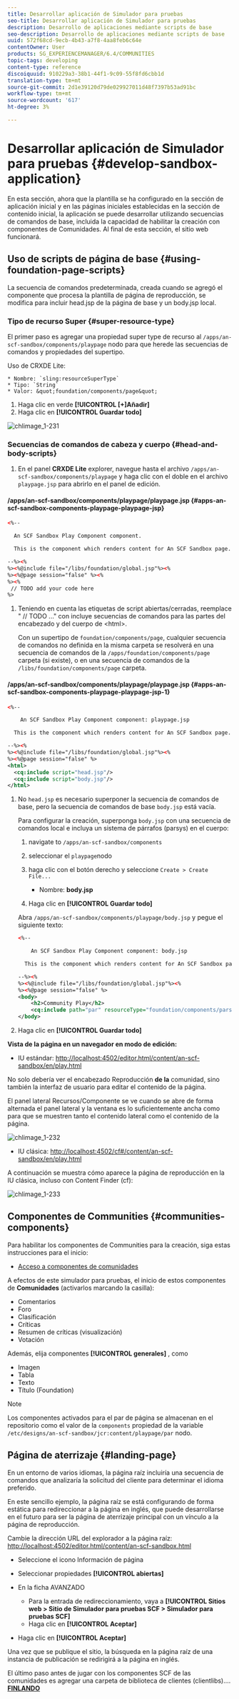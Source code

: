 ```yaml
---
title: Desarrollar aplicación de Simulador para pruebas
seo-title: Desarrollar aplicación de Simulador para pruebas
description: Desarrollo de aplicaciones mediante scripts de base
seo-description: Desarrollo de aplicaciones mediante scripts de base
uuid: 572f68cd-9ecb-4b43-a7f8-4aa8feb6c64e
contentOwner: User
products: SG_EXPERIENCEMANAGER/6.4/COMMUNITIES
topic-tags: developing
content-type: reference
discoiquuid: 910229a3-38b1-44f1-9c09-55f8fd6cbb1d
translation-type: tm+mt
source-git-commit: 2d1e39120d79de029927011d48f7397b53ad91bc
workflow-type: tm+mt
source-wordcount: '617'
ht-degree: 3%

---
```



# Desarrollar aplicación de Simulador para pruebas {#develop-sandbox-application}

En esta sección, ahora que la plantilla se ha configurado en la sección de aplicación [](initial-app.md) inicial y en las páginas iniciales establecidas en la sección de contenido [](initial-content.md) inicial, la aplicación se puede desarrollar utilizando secuencias de comandos de base, incluida la capacidad de habilitar la creación con componentes de Comunidades. Al final de esta sección, el sitio web funcionará.

## Uso de scripts de página de base {#using-foundation-page-scripts}

La secuencia de comandos predeterminada, creada cuando se agregó el componente que procesa la plantilla de página de reproducción, se modifica para incluir head.jsp de la página de base y un body.jsp local.

### Tipo de recurso Super {#super-resource-type}

El primer paso es agregar una propiedad super type de recurso al `/apps/an-scf-sandbox/components/playpage` nodo para que herede las secuencias de comandos y propiedades del supertipo.

Uso de CRXDE Lite:

<!--Resolve steps below-->
    * Nombre: `sling:resourceSuperType`
    * Tipo: `String`
    * Valor: &quot;foundation/components/page&quot;

1. Haga clic en verde **[!UICONTROL [+]Añadir]**
1. Haga clic en **[!UICONTROL Guardar todo]**

![chlimage_1-231](assets/chlimage_1-231.png)

### Secuencias de comandos de cabeza y cuerpo {#head-and-body-scripts}

1. En el panel **CRXDE Lite** explorer, navegue hasta el archivo `/apps/an-scf-sandbox/components/playpage` y haga clic con el doble en el archivo `playpage.jsp` para abrirlo en el panel de edición.

#### /apps/an-scf-sandbox/components/playpage/playpage.jsp {#apps-an-scf-sandbox-components-playpage-playpage-jsp}

```xml
<%--

  An SCF Sandbox Play Component component.

  This is the component which renders content for An SCF Sandbox page.

--%><%
%><%@include file="/libs/foundation/global.jsp"%><%
%><%@page session="false" %><%
%><%
 // TODO add your code here
%>
```

1. Teniendo en cuenta las etiquetas de script abiertas/cerradas, reemplace &quot; // TODO ...&quot; con incluye secuencias de comandos para las partes del encabezado y del cuerpo de &lt;html>.

   Con un supertipo de `foundation/components/page`, cualquier secuencia de comandos no definida en la misma carpeta se resolverá en una secuencia de comandos de la `/apps/foundation/components/page` carpeta (si existe), o en una secuencia de comandos de la `/libs/foundation/components/page` carpeta.

#### /apps/an-scf-sandbox/components/playpage/playpage.jsp {#apps-an-scf-sandbox-components-playpage-playpage-jsp-1}

```xml
<%--

    An SCF Sandbox Play Component component: playpage.jsp

  This is the component which renders content for An SCF Sandbox page.

--%><%
%><%@include file="/libs/foundation/global.jsp"%><%
%><%@page session="false" %>
<html>
  <cq:include script="head.jsp"/>
  <cq:include script="body.jsp"/>
</html>
```

1. No `head.jsp` es necesario superponer la secuencia de comandos de base, pero la secuencia de comandos de base `body.jsp` está vacía.

   Para configurar la creación, superponga `body.jsp` con una secuencia de comandos local e incluya un sistema de párrafos (parsys) en el cuerpo:

   1. navigate to `/apps/an-scf-sandbox/components`
   1. seleccionar el `playpage`nodo
   1. haga clic con el botón derecho y seleccione `Create > Create File...`

      * Nombre: **body.jsp**
   1. Haga clic en **[!UICONTROL Guardar todo]**

   Abra `/apps/an-scf-sandbox/components/playpage/body.jsp` y pegue el siguiente texto:

   ```xml
   <%--
   
       An SCF Sandbox Play Component component: body.jsp
   
     This is the component which renders content for An SCF Sandbox page.
   
   --%><%
   %><%@include file="/libs/foundation/global.jsp"%><%
   %><%@page session="false" %>
   <body>
       <h2>Community Play</h2>
       <cq:include path="par" resourceType="foundation/components/parsys" />
   </body>
   ```

1. Haga clic en **[!UICONTROL Guardar todo]**

**Vista de la página en un navegador en modo de edición:**

* IU estándar: [http://localhost:4502/editor.html/content/an-scf-sandbox/en/play.html](http://localhost:4502/editor.html/content/an-scf-sandbox/en/play.md)

No solo debería ver el encabezado Reproducción **de la** comunidad, sino también la interfaz de usuario para editar el contenido de la página.

El panel lateral Recursos/Componente se ve cuando se abre de forma alternada el panel lateral y la ventana es lo suficientemente ancha como para que se muestren tanto el contenido lateral como el contenido de la página.

![chlimage_1-232](assets/chlimage_1-232.png)

* IU clásica: [http://localhost:4502/cf#/content/an-scf-sandbox/en/play.html](http://localhost:4502/cf#/content/an-scf-sandbox/en/play.html)

A continuación se muestra cómo aparece la página de reproducción en la IU clásica, incluso con Content Finder (cf):

![chlimage_1-233](assets/chlimage_1-233.png)

## Componentes de Communities {#communities-components}

Para habilitar los componentes de Communities para la creación, siga estas instrucciones para el inicio:

* [Acceso a componentes de comunidades](basics.md#accessing-communities-components)

A efectos de este simulador para pruebas, el inicio de estos componentes de **Comunidades** (activarlos marcando la casilla):

* Comentarios
* Foro
* Clasificación
* Críticas
* Resumen de críticas (visualización)
* Votación

Además, elija componentes **[!UICONTROL generales]** , como

* Imagen
* Tabla
* Texto
* Título (Foundation)

>[!NOTE]
>
>Los componentes activados para el par de página se almacenan en el repositorio como el valor de la `components` propiedad de la variable\
>`/etc/designs/an-scf-sandbox/jcr:content/playpage/par` nodo.

## Página de aterrizaje {#landing-page}

En un entorno de varios idiomas, la página raíz incluiría una secuencia de comandos que analizaría la solicitud del cliente para determinar el idioma preferido.

En este sencillo ejemplo, la página raíz se está configurando de forma estática para redireccionar a la página en inglés, que puede desarrollarse en el futuro para ser la página de aterrizaje principal con un vínculo a la página de reproducción.

Cambie la dirección URL del explorador a la página raíz: [http://localhost:4502/editor.html/content/an-scf-sandbox.html](https://locahost:4502/editor.html/content/an-scf-sandbox.html)

* Seleccione el icono Información de página
* Seleccionar propiedades **[!UICONTROL abiertas]**
* En la ficha AVANZADO

   * Para la entrada de redireccionamiento, vaya a **[!UICONTROL Sitios web > Sitio de Simulador para pruebas SCF > Simulador para pruebas SCF]**
   * Haga clic en **[!UICONTROL Aceptar]**

* Haga clic en **[!UICONTROL Aceptar]**

Una vez que se publique el sitio, la búsqueda en la página raíz de una instancia de publicación se redirigirá a la página en inglés.

El último paso antes de jugar con los componentes SCF de las comunidades es agregar una carpeta de biblioteca de clientes (clientlibs).... **[FINLANDO](add-clientlibs.md)**